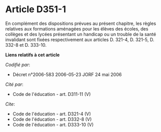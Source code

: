 # Article D351-1

En complément des dispositions prévues au présent chapitre, les règles relatives aux formations aménagées pour les élèves des
écoles, des collèges et des lycées présentant un handicap ou un trouble de la santé invalidant sont fixées respectivement aux
articles D. 321-4, D. 321-5, D. 332-8 et D. 333-10.

**Liens relatifs à cet article**

_Codifié par_:

  - Décret n°2006-583 2006-05-23 JORF 24 mai 2006

_Cité par_:

  - Code de l'éducation - art. D311-11 (V)

_Cite_:

  - Code de l'éducation - art. D321-4 (V)
  - Code de l'éducation - art. D332-8 (V)
  - Code de l'éducation - art. D333-10 (V)
